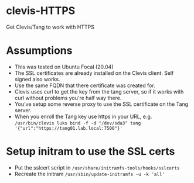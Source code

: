 # clevis-HTTPS
Get Clevis/Tang to work with HTTPS

# Assumptions
- This was tested on Ubuntu Focal (20.04)
- The SSL certificates are already installed on the Clevis client. Self signed also works.
- Use the same FQDN that there certificate was created for.
- Clevis uses curl to get the key from the tang server, so if it works with curl without problems you're half way there.
- You've setup some reverse proxy to use the SSL certificate on the Tang server.
- When you enroll the Tang key use https in your URL, e.g. 
`/usr/bin/clevis luks bind -f -d "/dev/sda3" tang '{"url":"https://tang01.lab.local:7500"}'`

# Setup initram to use the SSL certs
- Put the sslcert script in `/usr/share/initramfs-tools/hooks/sslcerts`
- Recreate the initram
`/usr/sbin/update-initramfs -u -k 'all'`
